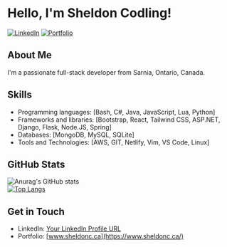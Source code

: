 # Hello, I'm Sheldon Codling!

[![LinkedIn](https://img.shields.io/badge/LinkedIn-Connect-blue?style=flat-square&logo=linkedin&logoColor=white)](https://www.linkedin.com/in/codlinsh/)
[![Portfolio](https://img.shields.io/badge/Portfolio-Visit-ff69b4?style=flat-square)](https://www.sheldonc.ca/)

## About Me

I'm a passionate full-stack developer from Sarnia, Ontario, Canada. 

## Skills

- Programming languages: [Bash, C#, Java, JavaScript, Lua, Python]
- Frameworks and libraries: [Bootstrap, React, Tailwind CSS, ASP.NET, Django, Flask, Node.JS, Spring]
- Databases: [MongoDB, MySQL, SQLite]
- Tools and Technologies: [AWS, GIT, Netlify, Vim, VS Code, Linux]

## GitHub Stats

![Anurag's GitHub stats](https://github-readme-stats.vercel.app/api?username=CodlingSh&show_icons=true)<br>
[![Top Langs](https://github-readme-stats.vercel.app/api/top-langs/?username=CodlingSh&layout=donut&langs_count=6)](https://github.com/anuraghazra/github-readme-stats)

## Get in Touch

- LinkedIn: [Your LinkedIn Profile URL](https://www.linkedin.com/in/codlinsh/)
- Portfolio: [www.sheldonc.ca](https://www.sheldonc.ca/)


